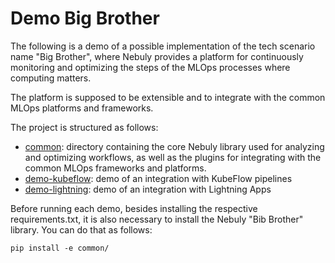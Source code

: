 # Demo Big Brother
The following is a demo of a possible implementation of the tech scenario name 
"Big Brother", where Nebuly provides a platform for continuously monitoring and 
optimizing the steps of the MLOps processes where computing matters.

The platform is supposed to be extensible and to integrate with the common MLOps
platforms and frameworks.

The project is structured as follows:

* [common](common): directory containing the core Nebuly library used for 
analyzing and optimizing workflows, as well as the plugins for integrating with 
the common MLOps frameworks and platforms.
* [demo-kubeflow](demo-kubeflow): demo of an integration with KubeFlow pipelines
* [demo-lightning](demo-lightning): demo of an integration with Lightning Apps

Before running each demo, besides installing the respective requirements.txt, it is
also necessary to install the Nebuly "Bib Brother" library. You can do that as follows:

``pip install -e common/``

